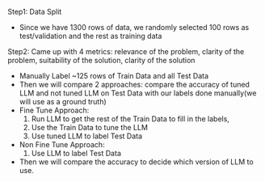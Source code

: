 Step1: Data Split
- Since we have 1300 rows of data, we randomly selected 100 rows as test/validation and the rest as training data

Step2: Came up with 4 metrics: relevance of the problem, clarity of the problem, suitability of the solution, clarity of the solution
- Manually Label ~125 rows of Train Data and all Test Data
- Then we will compare 2 approaches: compare the accuracy of tuned LLM and not tuned LLM on Test Data with our labels done manually(we will use as a ground truth)
- Fine Tune Approach:
  1. Run LLM to get the rest of the Train Data to fill in the labels,
  2. Use the Train Data to tune the LLM
  3. Use tuned LLM to label Test Data
- Non Fine Tune Approach:
  1. Use LLM to label Test Data
- Then we will compare the accuracy to decide which version of LLM to use.
